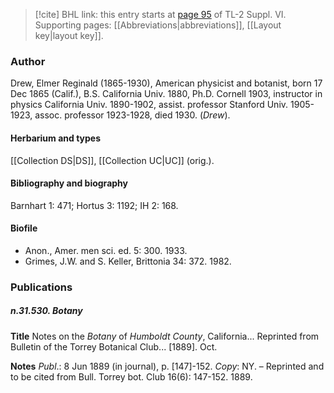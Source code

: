 > [!cite] BHL link: this entry starts at [page 95](https://www.biodiversitylibrary.org/item/103835#page/105/mode/1up) of TL-2 Suppl. VI.
> Supporting pages: [[Abbreviations|abbreviations]], [[Layout key|layout key]].

### Author

Drew, Elmer Reginald (1865-1930), American physicist and botanist, born 17 Dec 1865 (Calif.), B.S. California Univ. 1880, Ph.D. Cornell 1903, instructor in physics California Univ. 1890-1902, assist. professor Stanford Univ. 1905-1923, assoc. professor 1923-1928, died 1930. (*Drew*).

#### Herbarium and types

[[Collection DS|DS]], [[Collection UC|UC]] (orig.).

#### Bibliography and biography

Barnhart 1: 471; Hortus 3: 1192; IH 2: 168.

#### Biofile

- Anon., Amer. men sci. ed. 5: 300. 1933.
- Grimes, J.W. and S. Keller, Brittonia 34: 372. 1982.

### Publications

##### n.31.530. Botany

**Title**
Notes on the *Botany* of *Humboldt County*, California... Reprinted from Bulletin of the Torrey Botanical Club... \[1889\]. Oct.

**Notes**
*Publ*.: 8 Jun 1889 (in journal), p. \[147\]-152. *Copy*: NY. – Reprinted and to be cited from Bull. Torrey bot. Club 16(6): 147-152. 1889.

